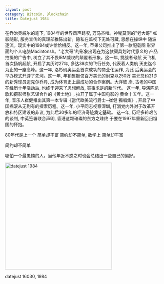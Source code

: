 ```yaml
---
layout: post
category: Bitcoin, Blockchain
title: Datejust 1984
---
```


在乔治奥威尔的笔下, 1984年的世界风声鹤唳, 万马齐喑。神秘莫测的"老大哥"
如影随形, 服务宣传的真理部推陈出新。隐私在监视下无处可藏, 思想在操纵中
随波逐流。现实中的1984或许恰恰相反。这一年, 苹果公司推出了第一款配载图
形界面的个人电脑Macintonsh。"老大哥"的形象出现在为这款颇具划时代意义的
产品拍摄的广告中, 树立了其不畏IBM威权的颠覆者形象。这一年, 挑战者号航
天飞机首次扬帆起航, 开启了其历时27年, 多达39次的飞行任务, 代表着人类航
天史迄今为止的一座高峰。这一年, 洛杉矶奥运会首次成功的商业化运作, 为此
后奥运会的举办模式开辟了先河。这一年, 年销售额仅百万美元的耐克以250万
美元签约21岁的新秀球员迈克尔乔丹, 成为体育史上最成功的合作案例。大洋彼
岸, 古老的中国在经历十年浩劫后, 也终于迎来了思想解放, 实事求是的新时代。
这一年, 导演陈凯歌和摄影师张艺谋合作的《黄土地》, 拉开了属于中国电影的
黄金十五年。这一年, 音乐人崔健推出其第一本专辑《當代歐美流行爵士─崔健
獨唱集》, 开启了中国摇滚从无到有的探索历程。这一年, 小平同志视察深圳,
打消党内外对于改革开放和特区建设的非议, 为此后30多年的经济奇迹奠定基础。
这一年, 历经多轮艰苦的谈判, 中英签署联合声明, 香港这颗璀璨的东方之珠终
于要在1997年重新回归祖国的怀抱。

80年代是上一个
简单却丰富
简约却不简单, 数学上
简单却丰富

简约却不简单

哪怕一个最愚钝的人，当他年近不惑之时也会总结出一些自己的偏好。

<img src="{{ site.baseurl }}/images/rolex-datejust-16030.jpg" alt="datejust 1984" style="width: 350px;"/>

<span target="_blank" class="image-label">datejust 16030, 1984</span>